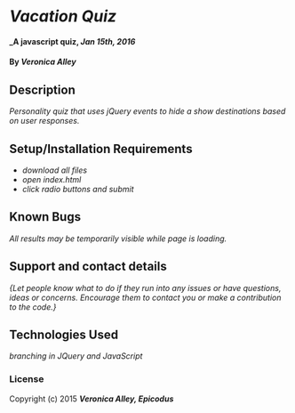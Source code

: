 # _Vacation Quiz_

#### _A javascript quiz, _Jan 15th, 2016_

#### By _**Veronica Alley**_

## Description

_Personality quiz that uses jQuery events to hide a show destinations based on user responses._

## Setup/Installation Requirements

* _download all files_
* _open index.html_
* _click radio buttons and submit_

## Known Bugs

_All results may be temporarily visible while page is loading._

## Support and contact details

_{Let people know what to do if they run into any issues or have questions, ideas or concerns.  Encourage them to contact you or make a contribution to the code.}_

## Technologies Used

_branching in JQuery and JavaScript_

### License

Copyright (c) 2015 **_Veronica Alley, Epicodus_**
